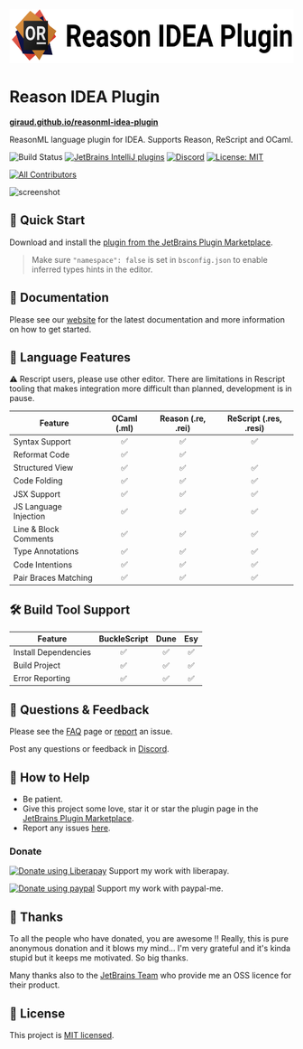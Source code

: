 <img height="96" src="website/static/img/reason-idea-plugin.svg"/> 

# Reason IDEA Plugin

[**giraud.github.io/reasonml-idea-plugin**](https://giraud.github.io/reasonml-idea-plugin/)

ReasonML language plugin for IDEA. Supports Reason, ReScript and OCaml.

![Build Status](https://github.com/giraud/reasonml-idea-plugin/workflows/Build%20Status/badge.svg)
[![JetBrains IntelliJ plugins](https://img.shields.io/jetbrains/plugin/d/9440-reasonml.svg)](https://plugins.jetbrains.com/plugin/9440-reasonml)
[![Discord](https://img.shields.io/discord/713777184996589580)](https://discord.gg/65fz5jb)
[![License: MIT](https://img.shields.io/badge/License-MIT-yellow.svg)](https://opensource.org/licenses/MIT)
<!-- ALL-CONTRIBUTORS-BADGE:START - Do not remove or modify this section -->
[![All Contributors](https://img.shields.io/badge/all_contributors-13-orange.svg?style=flat-square)](#contributors)
<!-- ALL-CONTRIBUTORS-BADGE:END --> 

![screenshot](screenshot.png)

## 🏁 Quick Start 

Download and install the [plugin from the JetBrains Plugin Marketplace](https://plugins.jetbrains.com/plugin/9440-reasonml).

> Make sure `"namespace": false` is set in `bsconfig.json` to enable inferred types hints in the editor.

## 📔 Documentation 

Please see our [website](https://giraud.github.io/reasonml-idea-plugin/docs)
for the latest documentation and more information on how to get started.

## 💬 Language Features 

:warning: Rescript users, please use other editor.
There are limitations in Rescript tooling that makes integration more difficult than planned, 
development is in pause.
 
| **Feature**           | **OCaml (.ml)** | **Reason (.re, .rei)** | **ReScript (.res, .resi)** |
|-----------------------|:---------:|:----------:|:------------:|
| Syntax Support        |     ✅     |     ✅     |      ✅       |
| Reformat Code         |     ✅     |     ✅     |              |
| Structured View       |     ✅     |     ✅     |      ✅       |
| Code Folding          |     ✅     |     ✅     |      ✅       |
| JSX Support           |     ✅     |     ✅     |      ✅       |
| JS Language Injection |     ✅     |     ✅     |      ✅       |
| Line & Block Comments |     ✅     |     ✅     |      ✅       |
| Type Annotations      |     ✅     |     ✅     |      ✅       |
| Code Intentions       |     ✅     |     ✅     |      ✅       |
| Pair Braces Matching  |     ✅     |     ✅     |      ✅       |

## 🛠 Build Tool Support 

| **Feature**          | **BuckleScript** | **Dune** | **Esy** |
|----------------------|:----------------:|:--------:|:-------:|
| Install Dependencies |         ✅        |    ✅    |    ✅    |
| Build Project        |         ✅        |    ✅    |    ✅    |
| Error Reporting      |         ✅        |    ✅    |    ✅    |

## 📝 Questions & Feedback  

Please see the [FAQ](https://giraud.github.io/reasonml-idea-plugin/docs/get-started/faq)
page or [report](https://github.com/giraud/reasonml-idea-plugin/issues/new)
an issue.

Post any questions or feedback in [Discord](https://discord.gg/65fz5jb).

## 💁 How to Help 

- Be patient.
- Give this project some love, star it or star the plugin page in the [JetBrains Plugin Marketplace](https://plugins.jetbrains.com/plugin/9440-reasonml-language-plugin).
- Report any issues [here](https://github.com/giraud/reasonml-idea-plugin/issues/new).

### Donate
<a href="https://liberapay.com/hgiraud/donate"><img alt="Donate using Liberapay" src="https://liberapay.com/assets/widgets/donate.svg"></a>
Support my work with liberapay.

<a href="https://www.paypal.me/rvgiraud"><img alt="Donate using paypal" src="https://img.shields.io/badge/paypal-me-blue.svg"></a>
Support my work with paypal-me.

## 🍻 Thanks 

To all the people who have donated, you are awesome !! Really, this is pure anonymous donation and it blows my mind... I'm very grateful and it's kinda stupid but it keeps me motivated. So big thanks.

Many thanks also to the [JetBrains Team](https://www.jetbrains.com/?from=reasonml-idea-plugin) who provide me an OSS licence for their product.

## 📄 License 

This project is [MIT licensed](https://github.com/giraud/reasonml-idea-plugin/blob/pooch/documentation/LICENSE).
